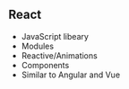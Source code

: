 ## React

- JavaScript libeary
- Modules
- Reactive/Animations
- Components
- Similar to Angular and Vue